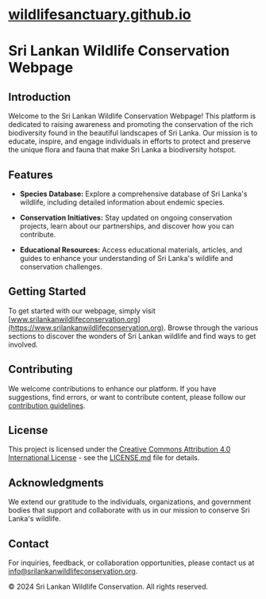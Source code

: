 # [wildlifesanctuary.github.io](https://aaquib666.github.io/wildlifesanctuary.github.io/)

# Sri Lankan Wildlife Conservation Webpage

## Introduction

Welcome to the Sri Lankan Wildlife Conservation Webpage! This platform is dedicated to raising awareness and promoting the conservation of the rich biodiversity found in the beautiful landscapes of Sri Lanka. Our mission is to educate, inspire, and engage individuals in efforts to protect and preserve the unique flora and fauna that make Sri Lanka a biodiversity hotspot.

## Features

- **Species Database:** Explore a comprehensive database of Sri Lanka's wildlife, including detailed information about endemic species.
  
- **Conservation Initiatives:** Stay updated on ongoing conservation projects, learn about our partnerships, and discover how you can contribute.

- **Educational Resources:** Access educational materials, articles, and guides to enhance your understanding of Sri Lanka's wildlife and conservation challenges.

## Getting Started

To get started with our webpage, simply visit [www.srilankanwildlifeconservation.org](https://www.srilankanwildlifeconservation.org). Browse through the various sections to discover the wonders of Sri Lankan wildlife and find ways to get involved.

## Contributing

We welcome contributions to enhance our platform. If you have suggestions, find errors, or want to contribute content, please follow our [contribution guidelines](CONTRIBUTING.md).

## License

This project is licensed under the [Creative Commons Attribution 4.0 International License](LICENSE.md) - see the [LICENSE.md](LICENSE.md) file for details.

## Acknowledgments

We extend our gratitude to the individuals, organizations, and government bodies that support and collaborate with us in our mission to conserve Sri Lanka's wildlife.

## Contact

For inquiries, feedback, or collaboration opportunities, please contact us at [info@srilankanwildlifeconservation.org](mailto:info@srilankanwildlifeconservation.org).

© 2024 Sri Lankan Wildlife Conservation. All rights reserved.
